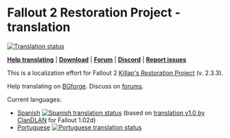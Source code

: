 # Fallout 2 Restoration Project - translation
<a href="https://tra.bgforge.net/projects/fallout/rp/">
<img src="https://tra.bgforge.net/widgets/fallout/-/rp/svg-badge.svg" alt="Translation status" />
</a>

[__Help translating__](https://tra.bgforge.net/projects/fallout/rp/)
| [__Download__](https://github.com/BGforgeNet/fallout2-rp-translation/releases)
| [__Forum__](https://forums.bgforge.net/viewtopic.php?f=5&t=22)
| [__Discord__](https://discord.gg/4Yqfggm)
| [__Report issues__](https://github.com/BGforgeNet/fallout2-rp-translation/issues)

This is a localization effort for Fallout 2 [Killap's Restoration Project](http://killap.net/fallout2/web/Downloads.html) (v. 2.3.3).

Help translating on [BGforge](https://tra.bgforge.net/projects/fallout/rp/). Discuss on [forums](https://forums.bgforge.net/viewtopic.php?f=5&t=22).

Current languages:
* [Spanish](https://tra.bgforge.net/projects/fallout/rp/es/) <a href="https://tra.bgforge.net/projects/fallout/rp/es/"> <img src="https://tra.bgforge.net/widgets/fallout/es/rp/svg-badge.svg" alt="Spanish translation status" /></a> (based on [translation v1.0 by ClanDLAN](http://academia.clandlan.net/?page=academia/view&id=371&title=Traduccion_Fallout_2) for Fallout 1.02d)
* [Portuguese](https://tra.bgforge.net/projects/fallout/rp/pt/) <a href="https://tra.bgforge.net/projects/fallout/rp/es/"> <img src="https://tra.bgforge.net/widgets/fallout/pt/rp/svg-badge.svg" alt="Portuguese translation status" /></a>
